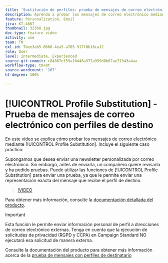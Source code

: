 ```yaml
---
title: 'Sustitución de perfiles: prueba de mensajes de correo electrónico con perfiles de destino'
description: Aprenda a probar los mensajes de correo electrónico mediante la función de sustitución de perfiles.
feature: Personalization, Email
jira: KT-4667
thumbnail: 32368.jpg
doc-type: feature video
activity: use
team: TM
exl-id: 7bee3ab5-0666-4ea5-a785-917f0b18ca12
role: User
level: Intermediate, Experienced
source-git-commit: c84867ef59a10448a377a959d0b67ae71343a4aa
workflow-type: tm+mt
source-wordcount: '167'
ht-degree: 100%

---
```


# [!UICONTROL Profile Substitution] - Prueba de mensajes de correo electrónico con perfiles de destino

En este vídeo se explica cómo probar los mensajes de correo electrónico mediante [!UICONTROL Profile Substitution]. Incluye el siguiente caso práctico:

Supongamos que desea enviar una newsletter personalizada por correo electrónico. Sin embargo, antes de enviarla, un compañero quiere revisarla y ha pedido pruebas. Puede utilizar las funciones de [!UICONTROL Profile Substitution] para enviar una prueba, ya que le permite enviar una representación exacta del mensaje que recibe el perfil de destino.

>[!VIDEO](https://video.tv.adobe.com/v/32368?quality=12&learn=on)

Para obtener más información, consulte la [documentación detallada del producto](https://experienceleague.adobe.com/docs/campaign-standard/using/testing-and-sending/preparing-and-testing-messages/testing-messages-using-target.html?lang=es).

>[!IMPORTANT]
>
>Esta función le permite enviar información personal de perfil a direcciones de correo electrónico externas. Tenga en cuenta que la ejecución de solicitudes de privacidad (RGPD y CCPA) en Campaign Standard NO ejecutará esa solicitud de manera externa.

Consulte la documentación del producto para obtener más información acerca de la [prueba de mensajes con perfiles de destinatario](https://experienceleague.adobe.com/docs/campaign-standard/using/testing-and-sending/preparing-and-testing-messages/testing-messages-using-target.html?lang=es)

